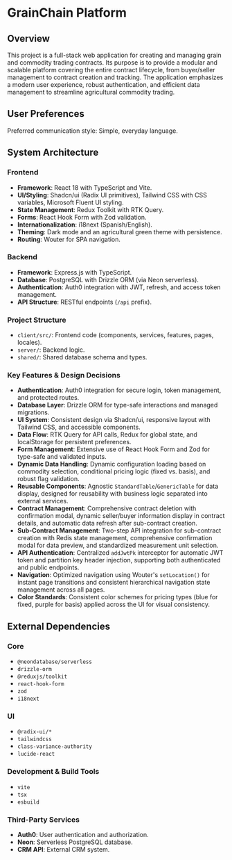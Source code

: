 # GrainChain Platform

## Overview
This project is a full-stack web application for creating and managing grain and commodity trading contracts. Its purpose is to provide a modular and scalable platform covering the entire contract lifecycle, from buyer/seller management to contract creation and tracking. The application emphasizes a modern user experience, robust authentication, and efficient data management to streamline agricultural commodity trading.

## User Preferences
Preferred communication style: Simple, everyday language.

## System Architecture

### Frontend
- **Framework**: React 18 with TypeScript and Vite.
- **UI/Styling**: Shadcn/ui (Radix UI primitives), Tailwind CSS with CSS variables, Microsoft Fluent UI styling.
- **State Management**: Redux Toolkit with RTK Query.
- **Forms**: React Hook Form with Zod validation.
- **Internationalization**: i18next (Spanish/English).
- **Theming**: Dark mode and an agricultural green theme with persistence.
- **Routing**: Wouter for SPA navigation.

### Backend
- **Framework**: Express.js with TypeScript.
- **Database**: PostgreSQL with Drizzle ORM (via Neon serverless).
- **Authentication**: Auth0 integration with JWT, refresh, and access token management.
- **API Structure**: RESTful endpoints (`/api` prefix).

### Project Structure
- `client/src/`: Frontend code (components, services, features, pages, locales).
- `server/`: Backend logic.
- `shared/`: Shared database schema and types.

### Key Features & Design Decisions
- **Authentication**: Auth0 integration for secure login, token management, and protected routes.
- **Database Layer**: Drizzle ORM for type-safe interactions and managed migrations.
- **UI System**: Consistent design via Shadcn/ui, responsive layout with Tailwind CSS, and accessible components.
- **Data Flow**: RTK Query for API calls, Redux for global state, and localStorage for persistent preferences.
- **Form Management**: Extensive use of React Hook Form and Zod for type-safe and validated inputs.
- **Dynamic Data Handling**: Dynamic configuration loading based on commodity selection, conditional pricing logic (fixed vs. basis), and robust flag validation.
- **Reusable Components**: Agnostic `StandardTable`/`GenericTable` for data display, designed for reusability with business logic separated into external services.
- **Contract Management**: Comprehensive contract deletion with confirmation modal, dynamic seller/buyer information display in contract details, and automatic data refresh after sub-contract creation.
- **Sub-Contract Management**: Two-step API integration for sub-contract creation with Redis state management, comprehensive confirmation modal for data preview, and standardized measurement unit selection.
- **API Authentication**: Centralized `addJwtPk` interceptor for automatic JWT token and partition key header injection, supporting both authenticated and public endpoints.
- **Navigation**: Optimized navigation using Wouter's `setLocation()` for instant page transitions and consistent hierarchical navigation state management across all pages.
- **Color Standards**: Consistent color schemes for pricing types (blue for fixed, purple for basis) applied across the UI for visual consistency.

## External Dependencies

### Core
- `@neondatabase/serverless`
- `drizzle-orm`
- `@reduxjs/toolkit`
- `react-hook-form`
- `zod`
- `i18next`

### UI
- `@radix-ui/*`
- `tailwindcss`
- `class-variance-authority`
- `lucide-react`

### Development & Build Tools
- `vite`
- `tsx`
- `esbuild`

### Third-Party Services
- **Auth0**: User authentication and authorization.
- **Neon**: Serverless PostgreSQL database.
- **CRM API**: External CRM system.
